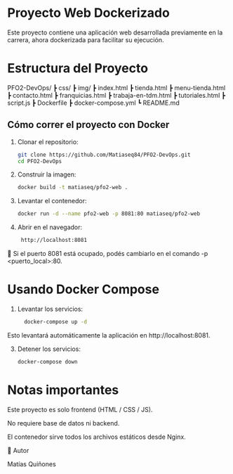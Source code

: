 # Proyecto Web Dockerizado
Este proyecto contiene una aplicación web desarrollada previamente en la carrera, ahora dockerizada para facilitar su ejecución.

# Estructura del Proyecto
PFO2-DevOps/
┣ css/
┣ img/
┣ index.html
┣ tienda.html
┣ menu-tienda.html
┣ contacto.html
┣ franquicias.html
┣ trabaja-en-tdm.html
┣ tutoriales.html
┣ script.js
┣ Dockerfile
┣ docker-compose.yml
┗ README.md

## Cómo correr el proyecto con Docker

1. Clonar el repositorio:
   ```bash
   git clone https://github.com/Matiaseq84/PFO2-DevOps.git
   cd PFO2-DevOps

2. Construir la imagen:
   ```bash
   docker build -t matiaseq/pfo2-web .

4. Levantar el contenedor:
   ```bash
   docker run -d --name pfo2-web -p 8081:80 matiaseq/pfo2-web

6. Abrir en el navegador:
   ```bash
    http://localhost:8081

🔹 Si el puerto 8081 está ocupado, podés cambiarlo en el comando -p <puerto_local>:80.

# Usando Docker Compose

1. Levantar los servicios:
   ```bash
     docker-compose up -d

Esto levantará automáticamente la aplicación en http://localhost:8081.

3. Detener los servicios:
   ```bash
   docker-compose down

# Notas importantes

Este proyecto es solo frontend (HTML / CSS / JS).

No requiere base de datos ni backend.

El contenedor sirve todos los archivos estáticos desde Nginx.


📝 Autor

Matías Quiñones
